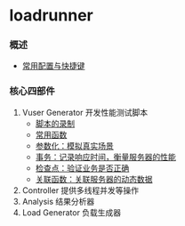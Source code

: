 ﻿# loadrunner
### 概述
* [常用配置与快捷键](lr_basic.md)

### 核心四部件
1. Vuser Generator 开发性能测试脚本  
   * [脚本的录制](lr_recoding.md)
   * [常用函数](lr_function.md)
   * [参数化：模拟真实场景](lr_parameterize.md)
   * [事务：记录响应时间，衡量服务器的性能](lr_transaction.md)
   * [检查点：验证业务是否正确](web_reg_find.md)
   * [关联函数：关联服务器的动态数据](web_reg_save_param.md)
2. Controller 提供多线程并发等操作
3. Analysis 结果分析器
4. Load Generator 负载生成器

